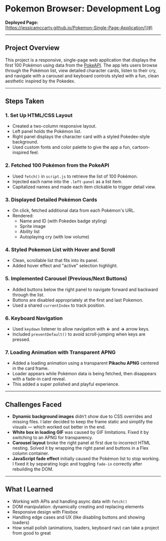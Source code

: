 # Pokemon Browser: Development Log

**Deployed Page:**  
[https://jessicamccarty.github.io/Pokemon-Single-Page-Application/](#)  

---

## Project Overview

This project is a responsive, single-page web application that displays the first 100 Pokémon using data from the [PokeAPI](https://pokeapi.co/). The app lets users browse through the Pokémon list, view detailed character cards, listen to their cry, and navigate with a carousel and keyboard controls styled with a fun, clean aesthetic inspired by the Pokedex.

---

## Steps Taken

### 1. **Set Up HTML/CSS Layout**
- Created a two-column responsive layout.
- Left panel holds the Pokémon list.
- Right panel displays the character card with a styled Pokedex-style background.
- Used custom fonts and color palette to give the app a fun, cartoon-inspired feel.

### 2. **Fetched 100 Pokémon from the PokeAPI**
- Used `fetch()` in `script.js` to retrieve the list of 100 Pokémon.
- Injected each name into the `.left-panel` as a list item.
- Capitalized names and made each item clickable to trigger detail view.

### 3. **Displayed Detailed Pokémon Cards**
- On click, fetched additional data from each Pokémon's URL.
- Rendered:
  - Name and ID (with Pokedex badge styling)
  - Sprite image
  - Ability list
  - Autoplaying cry (with low volume)

### 4. **Styled Pokemon List with Hover and Scroll**
- Clean, scrollable list that fits into its panel.
- Added hover effect and "active" selection highlight.

### 5. **Implemented Carousel (Previous/Next Buttons)**
- Added buttons below the right panel to navigate forward and backward through the list.
- Buttons are disabled appropriately at the first and last Pokemon.
- Used a shared `currentIndex` to track position.

### 6. **Keyboard Navigation**
- Used `keydown` listener to allow navigation with **←** and **→** arrow keys.
- Included `preventDefault()` to avoid scroll-jumping when keys are pressed.

### 7. **Loading Animation with Transparent APNG**
- Added a loading animation using a transparent **Pikachu APNG** centered in the card frame.
- Loader appears while Pokémon data is being fetched, then disappears with a fade-in card reveal.
- This added a super polished and playful experience.

---

## Challenges Faced

- **Dynamic background images** didn’t show due to CSS overrides and missing files. I later decided to keep the frame static and simplify the visuals — which worked out better in the end.
- **White box in loading GIF** was caused by GIF limitations. Fixed it by switching to an APNG for transparency.
- **Carousel layout** broke the right panel at first due to incorrect HTML nesting. Solved it by wrapping the right panel and buttons in a Flex column container.
- **JavaScript fade effect** initially caused the Pokémon list to stop working. I fixed it by separating logic and toggling `fade-in` correctly after rebuilding the DOM.

---


## What I Learned

- Working with APIs and handling async data with `fetch()`
- DOM manipulation: dynamically creating and replacing elements
- Responsive design with Flexbox
- Handling edge cases and UX (like disabling buttons and showing loaders)
- How small polish (animations, loaders, keyboard nav) can take a project from good to great

